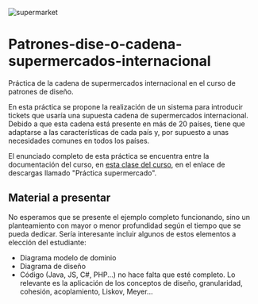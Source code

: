 ![supermarket](http://www.plantuml.com/plantuml/proxy?src=https://raw.githubusercontent.com/Master-Desarrollo-20-21/patrones-para-aplicacion-supermercado-internacional-Ruskab/main/puml/design.puml&fmt=svg)

# Patrones-dise-o-cadena-supermercados-internacional

Práctica de la cadena de supermercados internacional en el curso de patrones de diseño.

En esta práctica se propone la realización de un sistema para introducir tickets que usaría una supuesta cadena de supermercados internacional. Debido a que esta cadena está presente en más de 20 países, tiene que adaptarse a las características de cada país y, por supuesto a unas necesidades comunes en todos los países.

El enunciado completo de esta práctica se encuentra entre la documentación del curso, en [esta clase del curso](https://escuela.it/cursos/patrones/clase/clase13), en el enlace de descargas llamado "Práctica supermercado".

## Material a presentar

No esperamos que se presente el ejemplo completo funcionando, sino un planteamiento con mayor o menor profundidad según el tiempo que se pueda dedicar. Sería interesante incluir algunos de estos elementos a elección del estudiante:

- Diagrama modelo de dominio
- Diagrama de diseño
- Código (Java, JS, C#, PHP...) no hace falta que esté completo. Lo relevante es la aplicación de los conceptos de diseño, granularidad, cohesión, acoplamiento, Liskov, Meyer...
